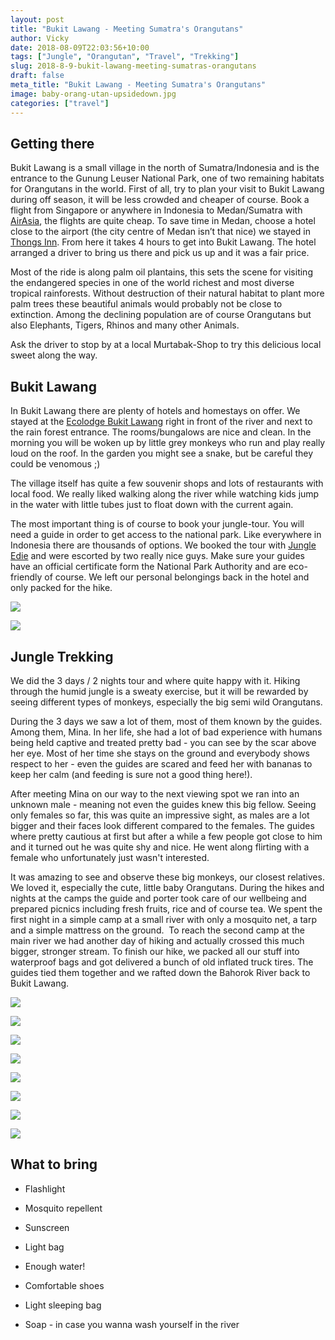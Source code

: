 ```yaml
---
layout: post
title: "Bukit Lawang - Meeting Sumatra's Orangutans"
author: Vicky
date: 2018-08-09T22:03:56+10:00
tags: ["Jungle", "Orangutan", "Travel", "Trekking"]
slug: 2018-8-9-bukit-lawang-meeting-sumatras-orangutans
draft: false
meta_title: "Bukit Lawang - Meeting Sumatra's Orangutans"
image: baby-orang-utan-upsidedown.jpg
categories: ["travel"]
---
```


## Getting there

Bukit Lawang is a small village in the north of Sumatra/Indonesia and is the entrance to the Gunung Leuser National Park, one of two remaining habitats for Orangutans in the world.<!-- end --> First of all, try to plan your visit to Bukit Lawang during off season, it will be less crowded and cheaper of course. Book a flight from Singapore or anywhere in Indonesia to Medan/Sumatra with [AirAsia](https://www.airasia.com/tw/zh/home.page?cid=1), the flights are quite cheap. To save time in Medan, choose a hotel close to the airport (the city centre of Medan isn’t that nice) we stayed in [Thongs Inn](https://web.thongsinn.com/). From here it takes 4 hours to get into Bukit Lawang. The hotel arranged a driver to bring us there and pick us up and it was a fair price.

Most of the ride is along palm oil plantains, this sets the scene for visiting the endangered species in one of the world richest and most diverse tropical rainforests. Without destruction of their natural habitat to plant more palm trees these beautiful animals would probably not be close to extinction. Among the declining population are of course Orangutans but also Elephants, Tigers, Rhinos and many other Animals. 

Ask the driver to stop by at a local Murtabak-Shop to try this delicious local sweet along the way.

## Bukit Lawang

In Bukit Lawang there are plenty of hotels and homestays on offer. We stayed at the [Ecolodge Bukit Lawang](http://ecolodges.id/en/) right in front of the river and next to the rain forest entrance. The rooms/bungalows are nice and clean. In the morning you will be woken up by little grey monkeys who run and play really loud on the roof. In the garden you might see a snake, but be careful they could be venomous ;)

The village itself has quite a few souvenir shops and lots of restaurants with local food. We really liked walking along the river while watching kids jump in the water with little tubes just to float down with the current again.

The most important thing is of course to book your jungle-tour. You will need a guide in order to get access to the national park. Like everywhere in Indonesia there are thousands of options. We booked the tour with [Jungle Edie](http://www.jungleediebukitlawang.com/) and were escorted by two really nice guys. Make sure your guides have an official certificate form the National Park Authority and are eco-friendly of course. We left our personal belongings back in the hotel and only packed for the hike.

![](./bukit-monkeys-roof.jpg)

![](./river-rafting-kid.jpg)

## Jungle Trekking

We did the 3 days / 2 nights tour and where quite happy with it. Hiking through the humid jungle is a sweaty exercise, but it will be rewarded by seeing different types of monkeys, especially the big semi wild Orangutans.

During the 3 days we saw a lot of them, most of them known by the guides. Among them, Mina. In her life, she had a lot of bad experience with humans being held captive and treated pretty bad - you can see by the scar above her eye. Most of her time she stays on the ground and everybody shows respect to her - even the guides are scared and feed her with bananas to keep her calm (and feeding is sure not a good thing here!).

After meeting Mina on our way to the next viewing spot we ran into an unknown male - meaning not even the guides knew this big fellow. Seeing only females so far, this was quite an impressive sight, as males are a lot bigger and their faces look different compared to the females. The guides where pretty cautious at first but after a while a few people got close to him and it turned out he was quite shy and nice. He went along flirting with a female who unfortunately just wasn't interested.

It was amazing to see and observe these big monkeys, our closest relatives. We loved it, especially the cute, little baby Orangutans. During the hikes and nights at the camps the guide and porter took care of our wellbeing and prepared picnics including fresh fruits, rice and of course tea. We spent the first night in a simple camp at a small river with only a mosquito net, a tarp and a simple mattress on the ground.  To reach the second camp at the main river we had another day of hiking and actually crossed this much bigger, stronger stream. To finish our hike, we packed all our stuff into waterproof bags and got delivered a bunch of old inflated truck tires. The guides tied them together and we rafted down the Bahorok River back to Bukit Lawang.

![](./thomas-leaf-monkey.jpg)

![](./lunch-jungle.jpg)

![](./orang-utan-close.jpg)

![](./male-orang-utan.jpg)

![](./male-female-orang-utan.jpg)

![](./baby-orang-utan-upsidedown.jpg)

![](./jungle-hut.jpg)

![](./river-crossing-tree.jpg)

## What to bring

*   Flashlight
    
*   Mosquito repellent
    
*   Sunscreen
    
*   Light bag
    
*   Enough water!
    
*   Comfortable shoes
    
*   Light sleeping bag
    
*   Soap - in case you wanna wash yourself in the river